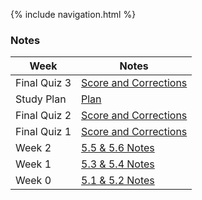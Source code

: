 {% include navigation.html %}

### Notes

| **Week** |**Notes**|
| ------------- |---------------|
| Final Quiz 3 |[Score and Corrections](https://aidanywu.github.io/apcsptri3/finalquiz3)|
| Study Plan |[Plan](https://aidanywu.github.io/apcsptri3/studyplan)|
| Final Quiz 2 |[Score and Corrections](https://aidanywu.github.io/apcsptri3/finalquiz2)|
| Final Quiz 1 |[Score and Corrections](https://aidanywu.github.io/apcsptri3/finalquiz1)|
| Week 2  |[5.5 & 5.6 Notes](https://aidanywu.github.io/apcsptri3/5.5&5.6)|
| Week 1  |[5.3 & 5.4 Notes](https://aidanywu.github.io/apcsptri3/5.3&5.4)|
| Week 0  |[5.1 & 5.2 Notes](https://aidanywu.github.io/apcsptri3/5.1&5.2)|


